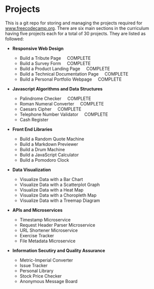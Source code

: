 # Projects
This is a git repo for storing and managing the projects required for www.freecodecamp.org. There are six
main sections in the curriculum having five projects each for a total of 30 projects. They are listed as followed:

- **Responsive Web Design**
  - Build a Tribute Page                  &nbsp;&nbsp;&nbsp;&nbsp;COMPLETE
  - Build a Survey Form                   &nbsp;&nbsp;&nbsp;&nbsp;COMPLETE
  - Build a Product Landing Page          &nbsp;&nbsp;&nbsp;&nbsp;COMPLETE
  - Build a Technical Documentation Page  &nbsp;&nbsp;&nbsp;&nbsp;COMPLETE
  - Build a Personal Portfolio Webpage    &nbsp;&nbsp;&nbsp;&nbsp;COMPLETE
  
- **Javascript Algorithms and Data Structures**
  - Palindrome Checker			&nbsp;&nbsp;&nbsp;&nbsp;COMPLETE
  - Roman Numeral Converter		&nbsp;&nbsp;&nbsp;&nbsp;COMPLETE
  - Caesars Cipher				&nbsp;&nbsp;&nbsp;&nbsp;COMPLETE
  - Telephone Number Validator  &nbsp;&nbsp;&nbsp;&nbsp;COMPLETE
  - Cash Register

- **Front End Libraries**
  - Build a Random Quote Machine
  - Build a Markdown Previewer
  - Build a Drum Machine
  - Build a JavaScript Calculator
  - Build a Pomodoro Clock

- **Data Visualization**
  - Visualize Data with a Bar Chart
  - Visualize Data with a Scatterplot Graph
  - Visualize Data with a Heat Map
  - Visualize Data with a Choropleth Map
  - Visualize Data with a Treemap Diagram

- **APIs and Microservices**
  - Timestamp Microservice
  - Request Header Parser Microservice
  - URL Shortener Microservice
  - Exercise Tracker
  - File Metadata Microservice
  
- **Information Secutiry and Quality Assurance**
  - Metric-Imperial Converter
  - Issue Tracker
  - Personal Library
  - Stock Price Checker
  - Anonymous Message Board

